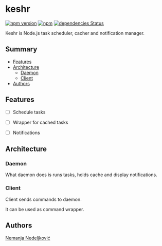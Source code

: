 # keshr

[![npm version](https://badge.fury.io/js/keshr.svg)](https://badge.fury.io/js/keshr)
[![npm](https://img.shields.io/npm/dt/keshr.svg)](https://www.npmjs.com/package/keshr)
[![dependencies Status](https://david-dm.org/nemanjan00/keshr/status.svg)](https://david-dm.org/nemanjan00/keshr)

Keshr is Node.js task scheduler, cacher and notification manager.

## Summary

<!-- vim-markdown-toc GFM -->

* [Features](#features)
* [Architecture](#architecture)
	* [Daemon](#daemon)
	* [Client](#client)
* [Authors](#authors)

<!-- vim-markdown-toc -->

## Features

 * [ ] Schedule tasks

 * [ ] Wrapper for cached tasks

 * [ ] Notifications

## Architecture

### Daemon

What daemon does is runs tasks, holds cache and display notifications.

### Client

Client sends commands to daemon. 

It can be used as command wrapper. 

## Authors

[Nemanja Nedeljković](https://nemanja.top/)

